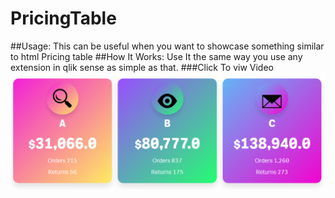 # PricingTable
##Usage:
This can be useful when you want to showcase something similar to html Pricing table 
##How It Works:
Use It the same way you use any extension in qlik sense as simple as that.
###Click To viw Video
<br>
[![pricingtable](./pricingtable.PNG)](https://youtu.be/AuJ12e_HGPA "Click to Watch!")
